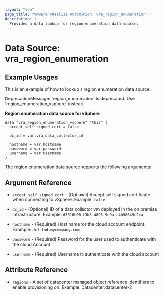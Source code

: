 ```yaml
---
layout: "vra"
page_title: "VMware vRealize Automation: vra_region_enumeration"
description: |-
  Provides a data lookup for region enumeration data source.
---
```


# Data Source: vra_region_enumeration
## Example Usages

This is an example of how to lookup a region enumeration data source.

DeprecationMessage: 'region_enumeration' is deprecated. Use 'region_enumeration_vsphere' instead.

**Region enumeration data source for vSphere**
```hcl
data "vra_region_enumeration_vsphere" "this" {
  accept_self_signed_cert = false

  dc_id = var.vra_data_collector_id

  hostname = var.hostname
  password = var.password
  username = var.username
}
```

The region enumeration data source supports the following arguments:

## Argument Reference
* `accept_self_signed_cert` - (Optional) Accept self signed certificate when connecting to vSphere. Example: `false`

* `dc_id` - (Optional) ID of a data collector vm deployed in the on premise infrastructure. Example: `d5316b00-f3b8-4895-9e9a-c4b98649c2ca`

* `hostname` - (Required) Host name for the cloud account endpoint. Example: `dc1-lnd.mycompany.com`

* `password` - (Required) Password for the user used to authenticate with the cloud Account

* `username` - (Required) Username to authenticate with the cloud account

## Attribute Reference
* `regions` - A set of datacenter managed object reference identifiers to enable provisioning on. Example: Datacenter:datacenter-2

